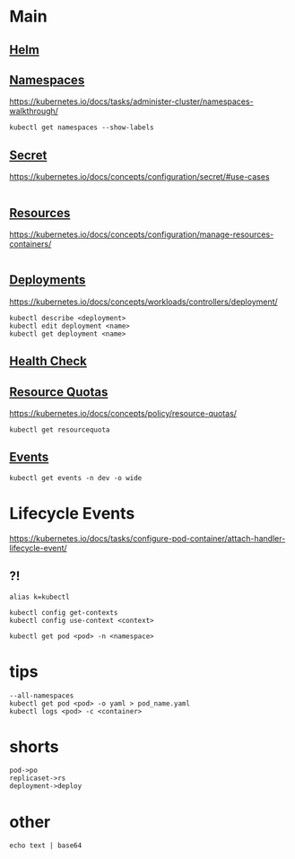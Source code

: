 # Main

## [Helm](./../Helm/Helm.md)

## [Namespaces](CKAD_namespaces.md)
https://kubernetes.io/docs/tasks/administer-cluster/namespaces-walkthrough/
```
kubectl get namespaces --show-labels
```
## [Secret](CKAD_secret.md)
https://kubernetes.io/docs/concepts/configuration/secret/#use-cases

```

```

## [Resources](CKAD_resources.md)
https://kubernetes.io/docs/concepts/configuration/manage-resources-containers/

```

```

## [Deployments](CKAD_deployments.md)
https://kubernetes.io/docs/concepts/workloads/controllers/deployment/

```
kubectl describe <deployment>
kubectl edit deployment <name>
kubectl get deployment <name>
```
## [Health Check](CKAD_health_check.md)

## [Resource Quotas](CKAD_resource_quotas.md)
https://kubernetes.io/docs/concepts/policy/resource-quotas/
```
kubectl get resourcequota
```
## [Events](CKAD_events.md)

```
kubectl get events -n dev -o wide
```

# Lifecycle Events
https://kubernetes.io/docs/tasks/configure-pod-container/attach-handler-lifecycle-event/


## ?!
```
alias k=kubectl

kubectl config get-contexts
kubectl config use-context <context>

kubectl get pod <pod> -n <namespace>
```

# tips
```
--all-namespaces
kubectl get pod <pod> -o yaml > pod_name.yaml
kubectl logs <pod> -c <container> 
```

# shorts
```
pod->po
replicaset->rs
deployment->deploy
```

# other

```
echo text | base64
```